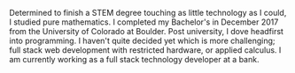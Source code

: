 Determined to finish a STEM degree touching as little technology as I could, I studied pure mathematics. I completed my Bachelor's in December 2017 from the University of Colorado at Boulder. Post university, I dove headfirst into programming.  I haven't quite decided yet which is more challenging; full stack web development with restricted hardware, or applied calculus. I am currently working as a full stack technology developer at a bank. 
